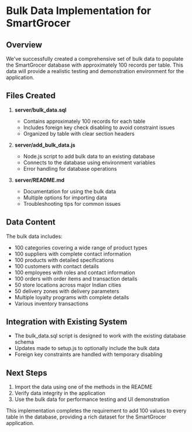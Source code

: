 # Bulk Data Implementation for SmartGrocer

## Overview
We've successfully created a comprehensive set of bulk data to populate the SmartGrocer database with approximately 100 records per table. This data will provide a realistic testing and demonstration environment for the application.

## Files Created
1. **server/bulk_data.sql**
   - Contains approximately 100 records for each table
   - Includes foreign key check disabling to avoid constraint issues
   - Organized by table with clear section headers

2. **server/add_bulk_data.js**
   - Node.js script to add bulk data to an existing database
   - Connects to the database using environment variables
   - Error handling for database operations

3. **server/README.md**
   - Documentation for using the bulk data
   - Multiple options for importing data
   - Troubleshooting tips for common issues

## Data Content
The bulk data includes:
- 100 categories covering a wide range of product types
- 100 suppliers with complete contact information
- 100 products with detailed specifications
- 100 customers with contact details
- 100 employees with roles and contact information
- 100 orders with order items and transaction details
- 50 store locations across major Indian cities
- 50 delivery zones with delivery parameters
- Multiple loyalty programs with complete details
- Various inventory transactions

## Integration with Existing System
- The bulk_data.sql script is designed to work with the existing database schema
- Updates made to setup.js to optionally include the bulk data
- Foreign key constraints are handled with temporary disabling

## Next Steps
1. Import the data using one of the methods in the README
2. Verify data integrity in the application
3. Use the bulk data for performance testing and UI demonstration

This implementation completes the requirement to add 100 values to every table in the database, providing a rich dataset for the SmartGrocer application. 